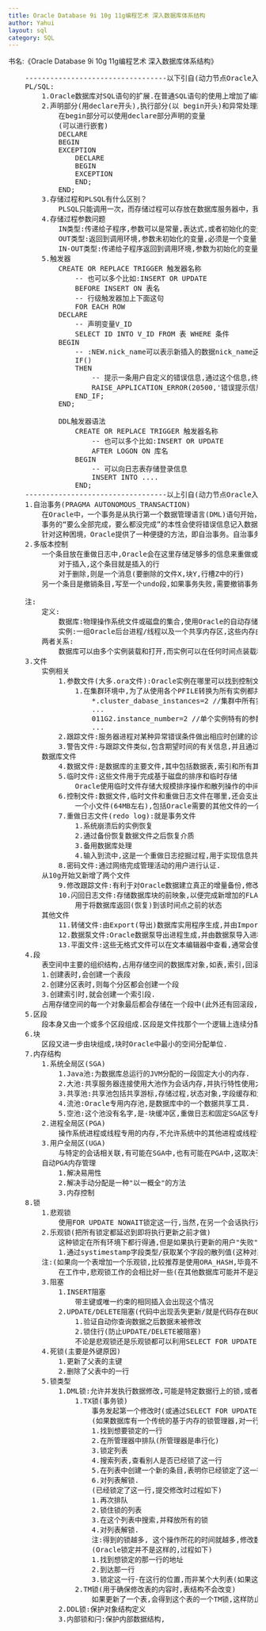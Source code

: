 ```yaml
---
title: Oracle Database 9i 10g 11g编程艺术 深入数据库体系结构
author: Yahui
layout: sql
category: SQL
---
```


书名:《Oracle Database 9i 10g 11g编程艺术 深入数据库体系结构》

<pre style="text-align: left;">
	----------------------------------以下引自(动力节点Oracle入门教程)-----------------------------------
	PL/SQL:
		1.Oracle数据库对SQL语句的扩展.在普通SQL语句的使用上增加了编程语言的特点,所以PL/SQL把数据操作和查询语句组织在PL/SQL代码的过程性单元中,通过逻辑判断、循环等操作实现复杂的功能或者计算.
		2.声明部分(用declare开头),执行部分(以 begin开头)和异常处理部分(以exception开头),其中执行部分是必须的,其他两个部分可选.
			在begin部分可以使用declare部分声明的变量
			(可以进行嵌套)
			DECLARE
			BEGIN
			EXCEPTION
				DECLARE
				BEGIN
				EXCEPTION
				END;
			END;
		3.存储过程和PLSQL有什么区别？
			PLSQL只能调用一次，而存储过程可以存放在数据库服务器中，我们可以通过存储过程名多次调用。
		4.存储过程参数问题
			IN类型:传递给子程序,参数可以是常量,表达式,或者初始化的变量
			OUT类型:返回到调用环境,参数未初始化的变量,必须是一个变量
			IN-OUT类型:传递给子程序返回到调用环境,参数为初始化的变量,必须是一个变量
		5.触发器
			CREATE OR REPLACE TRIGGER 触发器名称
				-- 也可以多个比如:INSERT OR UPDATE
				BEFORE INSERT ON 表名
				-- 行级触发器加上下面这句
				FOR EACH ROW
			DECLARE
				-- 声明变量V_ID
				SELECT ID INTO V_ID FROM 表 WHERE 条件
			BEGIN
				-- :NEW.nick_name可以表示新插入的数据nick_name这一字段,对应的还有OLD
				IF()
				THEN
					-- 提示一条用户自定义的错误信息,通过这个信息,终端用户的的操作
					RAISE_APPLICATION_ERROR(20500,'错误提示信息');
				END_IF;
			END;

			DDL触发器语法
				CREATE OR REPLACE TRIGGER 触发器名称
					-- 也可以多个比如:INSERT OR UPDATE
					AFTER LOGON ON 库名
				BEGIN
					-- 可以向日志表存储登录信息
					INSERT INTO ....
				END;
	----------------------------------以上引自(动力节点Oracle入门教程)-----------------------------------
	1.自治事务(PRAGMA AUTONOMOUS_TRANSACTION)
		在Oracle中，一个事务是从执行第一个数据管理语言(DML)语句开始，直到执行一个COMMIT语句，提交保存这个事务，或者执行一个ROLLBACK语句，放弃此次操作结束。
		事务的“要么全部完成，要么都没完成”的本性会使将错误信息记入数据库表中变得很困难，因为当事务失败重新运行时，用来编写日志条目的INSERT语句还未完成。
		针对这种困境，Oracle提供了一种便捷的方法，即自治事务。自治事务从当前事务开始，在其自身的语境中执行。它们能独立地被提交或重新运行，而不影响正在运行的事务。正因为这样，它们成了编写错误日志表格的理想形式。在事务中检测到错误时，您可以在错误日志表格中插入一行并提交它，然后在不丢失这次插入的情况下回滚主事务。
	2.多版本控制
		一个条目放在重做日志中,Oracle会在这里存储足够多的信息来重做或"前滚"事务
			对于插入,这个条目就是插入的行
			对于删除,则是一个消息(要删除的文件X,块Y,行槽Z中的行)
		另一个条目是撤销条目,写至一个undo段,如果事务失败,需要撤销事务外,Oracle还会用它撤销读数据块时对块做出的改变,也就是说会把块回复到查询开始时的状态,这样的话,就能够通过一个锁正确的读取数据,不仅可以得到正确一致的答案,也不会锁定任何数据
		<span class="image featured"><img src="{{ 'assets/images/other/OracleMVCC.jpg' | relative_url }}" alt="" /></span>
	注:
		定义:
			数据库:物理操作系统文件或磁盘的集合,使用Oracle的自动存储管理或RAW分区时,数据库可能不作为操作系统中单独的文件.
			实例:一组Oracle后台进程/线程以及一个共享内存区,这些内存由同一个计算机上运行的线程/进程所共享,这里可以维护易失的,非持久性内容.就算没有磁盘存储,数据库实例也能存在.
		两者关系:
			数据库可以由多个实例装载和打开,而实例可以在任何时间点装载和打开已数据库.实际上,准确的讲,实例在其整个生存期中最多能装载和打开一个数据库.
	3.文件
		实例相关
			1.参数文件(大多.ora文件):Oracle实例在哪里可以找到控制文件,并且制定某些初始化参数,这些参数定义了某种内存结构有多大等的设置.
				1.在集群环境中,为了从使用各个PFILE转换为所有实例都共享的一个公共的SPFILE,需要把各个PFILE合并为如下一个文件
					*.cluster_dabase_instances=2 //集群中所有实例共享的参数设置都是以*.开头
					...
					011G2.instance_number=2 //单个实例特有的参数设置都以实例名为前缀
					...
			2.跟踪文件:服务器进程对某种异常错误条件做出相应时创建的诊断文件,服务器遇到问题时,会生成一个包含大量诊断信息的跟踪文件.
			3.警告文件:与跟踪文件类似,包含期望时间的有关信息,并且通过一个集中式文件,在这个文件中,可以看到数据库的'编年史',包括日志开关;可能出现的内部错误,表空间何时创建,离线及恢复为在线等等.
		数据库文件
			4.数据文件:是数据库的主要文件,其中包括数据表,索引和所有其他的段
			5.临时文件:这些文件用于完成基于磁盘的排序和临时存储
				Oracle使用临时文件存储大规模排序操作和散列操作的中间结果
			6.控制文件:数据文件,临时文件和重做日志文件在哪里,还会支出与文件状态有关的其他元数据.
				一个小文件(64MB左右),包括Oracle需要的其他文件的一个目录,参数文件告知实例控制文件的位置, 控制文件则告知实例数据库和在线重做日志文件的位置.
			7.重做日志文件(redo log):就是事务文件
				1.系统崩溃后的实例恢复
				2.通过备份恢复数据文件之后恢复介质
				3.备用数据库处理
				4.输入到流中,这是一个重做日志挖掘过程,用于实现信息共享
			8.密码文件:通过网络完成管理活动的用户进行认证.
		从10g开始又新增了两个文件
			9.修改跟踪文件:有利于对Oracle数据建立真正的增量备份,修改跟踪文件不一定非得放在闪回恢复区,不过它只与数据库备份和恢复有关,所以我们将在介绍闪回恢复区时再讨论这个文件
			10.闪回日志文件:存储数据库块的前映象,以便完成新增加的FLASHBACK DATABASE命令
				用于将数据库返回(恢复)到该时间点之前的状态
		其他文件
			11.转储文件:由Export(导出)数据库实用程序生成,并由Import(导入)数据库实用程序使用
			12.数据泵文件:Oracle数据泵导出进程生成,并由数据泵导入进程使用,外部表也可以创建和使用这种文件格式
			13.平面文件:这些无格式文件可以在文本编辑器中查看,通常会使用这些文件项数据库中加载数据
	4.段
		表空间中主要的组织结构,占用存储空间的数据库对象,如表,索引,回滚段等.
		1.创建表时,会创建一个表段
		2.创建分区表时,则每个分区都会创建一个段
		3.创建索引时,就会创建一个索引段.
		占用存储空间的每一个对象最后都会存储在一个段中(此外还有回滚段,临时段,聚簇段,索引段等)
	5.区段
		段本身又由一个或多个区段组成.区段是文件找那个一个逻辑上连续分配的空间(磁盘上不一定连续).
	6.块
		区段又进一步由块组成,块时Oracle中最小的空间分配单位.
	7.内存结构
		1.系统全局区(SGA)
			1.Java池:为数据库总运行的JVM分配的一段固定大小的内存.
			2.大池:共享服务器连接使用大池作为会话内存,并执行特性使用大池作为消息缓冲区.
			3.共享池:共享池包括共享游标,存储过程,状态对象,字段缓存和大量其他数据.
			4.流池:Oracle专用内存池,是数据库中的一个数据共享工具.
			5.空池:这个池没有名字,是-块缓冲区,重做日志和固定SGA区专用的内存.
		2.进程全局区(PGA)
			操作系统进程或线程专用的内存,不允许系统中的其他进程或线程访问
		3.用户全局区(UGA)
			与特定的会话相关联,有可能在SGA中,也有可能在PGA中,这取决于是用共享服务器还是用专用服务器来连接数据库.如果用共享服务器就在SGA中分配,如果专用服务器,就在PGA中
		自动PGA内存管理
			1.解决易用性
			2.解决手动分配是一种"以一概全"的方法
			3.内存控制
	8.锁
		1.悲观锁
			使用FOR UPDATE NOWAIT锁定这一行,当然,在另一个会话执行对这一行的UPDATE时,就会挂起,被阻塞
		2.乐观锁(把所有锁定都延迟到即将执行更新之前才做)
			这种锁定在所有环境下都行得通,但是如果执行更新的用户"失败"的可能性会加大,这个用户在工薪数据时,发现数据已经修改过,所以必须从头再来.
			1.通过systimestamp字段类型/获取某个字段的散列值(这种对某个比较长的字段不是很推荐)/带主键或唯一约束INSERT,判断是否修改过来保持数据一致性
		注:(如果向一个表增加一个乐观锁,比较推荐是使用ORA_HASH,毕竟不用新增列就可以实现)
			在工作中,悲观锁工作的会相比好一些(在其他数据库可能并不是这样的),它需要与数据库有一条状态的连接,如客户/服务器连接,因为无法跨连接持有锁,所以正常情况悲观锁不太现实.不过如今大多数应用,建议采用乐观锁控制并发,要在整个事务期间保持连接,这个代价有点大.
		3.阻塞
			1.INSERT阻塞
				带主键或唯一约束的相同插入会出现这个情况
			2.UPDATE/DELETE阻塞(代码中出现丢失更新/就是代码存在BUG问题)
				1.验证自动你查询数据之后数据未被修改
				2.锁住行(防止UPDATE/DELETE被阻塞)
				不论是悲观锁还是乐观锁都可以利用SELECT FOR UPDATE NOWAIT查询来验证行未被修改,悲观锁会在用户有意修改那一刻使用这条语句,乐观锁则在数据库中更新数据时使用这条语句,这样就能解决阻塞与数据完整性问题.
		4.死锁(主要是外键原因)
			1.更新了父表的主键
			2.删除了父表中的一行
		5.锁类型
			1.DML锁:允许并发执行数据修改,可能是特定数据行上的锁,或者是锁定表中所有行的表级锁
				1.TX锁(事务锁)
					事务发起第一个修改时(或通过SELECT FOR UPDATE),会得到一个TX锁,且一直会有这个锁,直到事务提交或者回滚
					(如果数据库有一个传统的基于内存的锁管理器,对一行锁定的过程一般如下)
					1.找到想要锁定的一行
					2.在所管理器中排队(所管理器是串行化)
					3.锁定列表
					4.搜索列表,查看别人是否已经锁了这一行
					5.在列表中创建一个新的条目,表明你已经锁定了这一行
					6.对列表解锁.
					(已经锁定了这一行,提交修改时过程如下)
					1.再次排队
					2.锁住锁的列表
					3.在这个列表中搜索,并释放所有的锁
					4.对列表解锁.
					注:得到的锁越多, 这个操作所花的时间就越多,修改数据前和修改数据后耗费的时间都会增加.
					(Oracle锁定并不是这样的,过程如下)
					1.找到想锁定的那一行的地址
					2.到达那一行
					3.锁定这一行-在这行的位置,而非某个大列表(如果这一行已经锁定,则等待锁主它的事务结束,除非使用了NOWAIT选项)
				2.TM锁(用于确保修改表的内容时,表结构不会改变)
					如果更新了一个表,会得到这个表的一个TM锁,这样防止另一个用户在该表上执行DROP或ALTER命令,另一个用户就会得到一个(resource busy and acquire with NOWAIT specified错误)
			2.DDL锁:保护对象结构定义
			3.内部锁和闩:保护内部数据结构,
</pre>